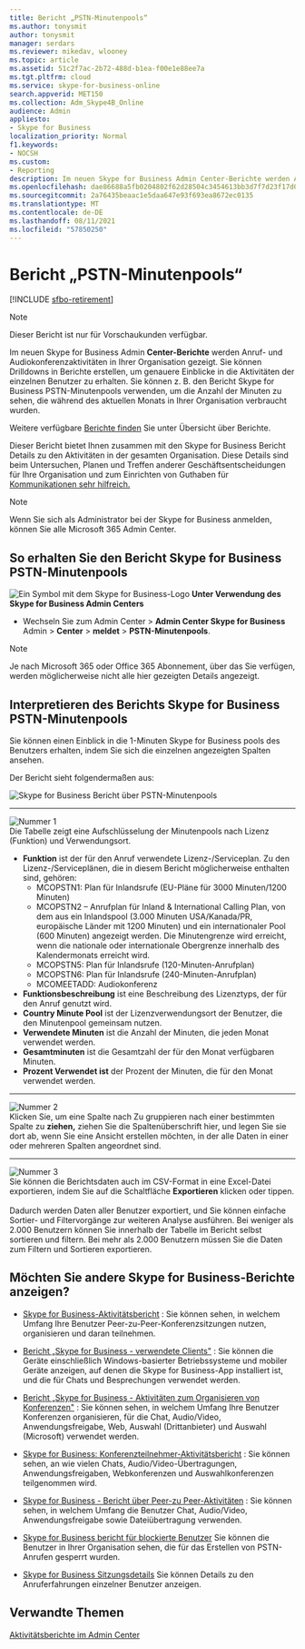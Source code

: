 ```yaml
---
title: Bericht „PSTN-Minutenpools“
ms.author: tonysmit
author: tonysmit
manager: serdars
ms.reviewer: mikedav, wlooney
ms.topic: article
ms.assetid: 51c2f7ac-2b72-488d-b1ea-f00e1e88ee7a
ms.tgt.pltfrm: cloud
ms.service: skype-for-business-online
search.appverid: MET150
ms.collection: Adm_Skype4B_Online
audience: Admin
appliesto:
- Skype for Business
localization_priority: Normal
f1.keywords:
- NOCSH
ms.custom:
- Reporting
description: Im neuen Skype for Business Admin Center-Berichte werden Anruf- und Audiokonferenzaktivitäten in Ihrer Organisation gezeigt. Sie können Drilldowns in Berichte erstellen, um genauere Einblicke in die Aktivitäten der einzelnen Benutzer zu erhalten. Sie können z. B. den Bericht Skype for Business PSTN-Minutenpools verwenden, um die Anzahl der Minuten zu sehen, die während des aktuellen Monats in Ihrer Organisation verbraucht wurden.
ms.openlocfilehash: dae86688a5fb0204802f62d28504c3454613bb3d7f7d23f17d09972b94303390
ms.sourcegitcommit: 2a76435beaac1e5daa647e93f693ea8672ec0135
ms.translationtype: MT
ms.contentlocale: de-DE
ms.lasthandoff: 08/11/2021
ms.locfileid: "57850250"
---
```

# <a name="pstn-minute-pools-report"></a>Bericht „PSTN-Minutenpools“

[!INCLUDE [sfbo-retirement](../../Hub/includes/sfbo-retirement.md)]

>[!NOTE]
>Dieser Bericht ist nur für Vorschaukunden verfügbar.

Im neuen Skype for Business Admin **Center-Berichte** werden Anruf- und Audiokonferenzaktivitäten in Ihrer Organisation gezeigt. Sie können Drilldowns in Berichte erstellen, um genauere Einblicke in die Aktivitäten der einzelnen Benutzer zu erhalten. Sie können z.  B. den Bericht Skype for Business PSTN-Minutenpools verwenden, um die Anzahl der Minuten zu sehen, die während des aktuellen Monats in Ihrer Organisation verbraucht wurden.
  
Weitere verfügbare [Berichte finden](https://support.office.com/article/0d6dfb17-8582-4172-a9a9-aed798150263) Sie unter Übersicht über Berichte.
  
Dieser Bericht bietet Ihnen zusammen mit den Skype for Business Bericht Details zu den Aktivitäten in der gesamten Organisation. Diese Details sind beim Untersuchen, Planen und Treffen anderer Geschäftsentscheidungen für Ihre Organisation und zum Einrichten von Guthaben für [Kommunikationen sehr hilfreich.](/microsoftteams/what-are-communications-credits)
  
> [!NOTE]
> Wenn Sie sich als Administrator bei der Skype for Business anmelden, können Sie alle Microsoft 365 Admin Center. 
  
## <a name="how-to-get-to-the-skype-for-business-pstn-minute-pools-report"></a>So erhalten Sie den Bericht Skype for Business PSTN-Minutenpools

![Ein Symbol mit dem Skype for Business-Logo](../images/sfb-logo-30x30.png) **Unter Verwendung des Skype for Business Admin Centers**

- Wechseln Sie zum Admin Center > **Admin Center Skype for Business** Admin  >  **Center**  >  **meldet**  >  **PSTN-Minutenpools**.
    
> [!NOTE]
> Je nach Microsoft 365 oder Office 365 Abonnement, über das Sie verfügen, werden möglicherweise nicht alle hier gezeigten Details angezeigt. 
  
## <a name="interpret-the-skype-for-business-pstn-minute-pools-report"></a>Interpretieren des Berichts Skype for Business PSTN-Minutenpools

Sie können einen Einblick in die 1-Minuten Skype for Business pools des Benutzers erhalten, indem Sie sich die einzelnen angezeigten Spalten ansehen.
  
Der Bericht sieht folgendermaßen aus:

![Skype for Business Bericht über PSTN-Minutenpools](../images/f5da5ca9-3466-4234-8f33-ab50ac5eb781.png)
  
***
![Nummer 1](../images/sfbcallout1.png)<br/>Die Tabelle zeigt eine Aufschlüsselung der Minutenpools nach Lizenz (Funktion) und Verwendungsort. 
*    **Funktion** ist der für den Anruf verwendete Lizenz-/Serviceplan. Zu den Lizenz-/Serviceplänen, die in diesem Bericht möglicherweise enthalten sind, gehören:
     * MCOPSTN1: Plan für Inlandsrufe (EU-Pläne für 3000 Minuten/1200 Minuten)
     * MCOPSTN2 – Anrufplan für Inland & International Calling Plan, von dem aus ein Inlandspool (3.000 Minuten USA/Kanada/PR, europäische Länder mit 1200 Minuten) und ein internationaler Pool (600 Minuten) angezeigt werden. Die Minutengrenze wird erreicht, wenn die nationale oder internationale Obergrenze innerhalb des Kalendermonats erreicht wird. 
     * MCOPSTN5: Plan für Inlandsrufe (120-Minuten-Anrufplan)
     * MCOPSTN6: Plan für Inlandsrufe (240-Minuten-Anrufplan)
     * MCOMEETADD: Audiokonferenz
*    **Funktionsbeschreibung** ist eine Beschreibung des Lizenztyps, der für den Anruf genutzt wird.
*    **Country Minute Pool** ist der Lizenzverwendungsort der Benutzer, die den Minutenpool gemeinsam nutzen. 
*    **Verwendete Minuten** ist die Anzahl der Minuten, die jeden Monat verwendet werden.
*    **Gesamtminuten** ist die Gesamtzahl der für den Monat verfügbaren Minuten. 
*    **Prozent Verwendet ist** der Prozent der Minuten, die für den Monat verwendet werden. 
***
![Nummer 2](../images/sfbcallout2.png)<br/>Klicken Sie, um eine Spalte nach Zu gruppieren nach einer bestimmten Spalte zu **ziehen,** ziehen Sie die Spaltenüberschrift hier, und legen Sie sie dort ab, wenn Sie eine Ansicht erstellen möchten, in der alle Daten in einer oder mehreren Spalten angeordnet sind. 
***
![Nummer 3](../images/sfbcallout3.png)<br/>Sie können die Berichtsdaten auch im CSV-Format in eine Excel-Datei exportieren, indem Sie auf die Schaltfläche **Exportieren** klicken oder tippen. <br/><br/> Dadurch werden Daten aller Benutzer exportiert, und Sie können einfache Sortier- und Filtervorgänge zur weiteren Analyse ausführen. Bei weniger als 2.000 Benutzern können Sie innerhalb der Tabelle im Bericht selbst sortieren und filtern. Bei mehr als 2.000 Benutzern müssen Sie die Daten zum Filtern und Sortieren exportieren.
   
## <a name="want-to-see-other-skype-for-business-reports"></a>Möchten Sie andere Skype for Business-Berichte anzeigen?

- [Skype for Business-Aktivitätsbericht](activity-report.md) : Sie können sehen, in welchem Umfang Ihre Benutzer Peer-zu-Peer-Konferenzsitzungen nutzen, organisieren und daran teilnehmen.
    
- [Bericht „Skype for Business - verwendete Clients"](device-usage-report.md) : Sie können die Geräte einschließlich Windows-basierter Betriebssysteme und mobiler Geräte anzeigen, auf denen die Skype for Business-App installiert ist, und die für Chats und Besprechungen verwendet werden.
    
- [Bericht „Skype for Business - Aktivitäten zum Organisieren von Konferenzen"](conference-organizer-activity-report.md) : Sie können sehen, in welchem Umfang Ihre Benutzer Konferenzen organisieren, für die Chat, Audio/Video, Anwendungsfreigabe, Web, Auswahl (Drittanbieter) und Auswahl (Microsoft) verwendet werden.
    
- [Skype for Business: Konferenzteilnehmer-Aktivitätsbericht](conference-participant-activity-report.md) : Sie können sehen, an wie vielen Chats, Audio/Video-Übertragungen, Anwendungsfreigaben, Webkonferenzen und Auswahlkonferenzen teilgenommen wird.
    
- [Skype for Business - Bericht über Peer-zu Peer-Aktivitäten](peer-to-peer-activity-report.md) : Sie können sehen, in welchem Umfang die Benutzer Chat, Audio/Video, Anwendungsfreigabe sowie Dateiübertragung verwenden.
    
- [Skype for Business bericht für blockierte Benutzer](users-blocked-report.md) Sie können die Benutzer in Ihrer Organisation sehen, die für das Erstellen von PSTN-Anrufen gesperrt wurden.

- [Skype for Business Sitzungsdetails](session-details-report.md) Sie können Details zu den Anruferfahrungen einzelner Benutzer anzeigen.
    
## <a name="related-topics"></a>Verwandte Themen
[Aktivitätsberichte im Admin Center](https://support.office.com/article/0d6dfb17-8582-4172-a9a9-aed798150263)

  
   
